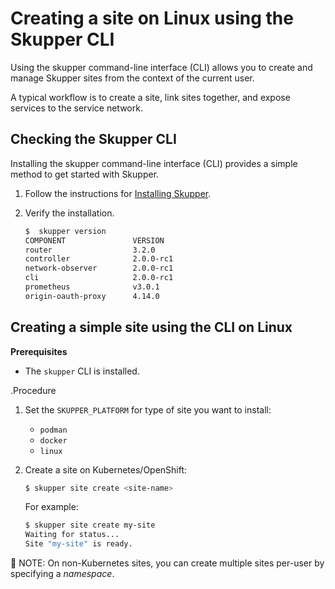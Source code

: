 # Creating a site on Linux using the Skupper CLI

Using the skupper command-line interface (CLI) allows you to create and manage Skupper sites from the context of the current user.

A typical workflow is to create a site, link sites together, and expose services to the service network.

## Checking the Skupper CLI

Installing the skupper command-line interface (CLI) provides a simple method to get started with Skupper.

1. Follow the instructions for [Installing Skupper](https://skupper.io/releases/index.html).

2. Verify the installation.
   ```bash
   $  skupper version
   COMPONENT               VERSION
   router                  3.2.0
   controller              2.0.0-rc1
   network-observer        2.0.0-rc1
   cli                     2.0.0-rc1
   prometheus              v3.0.1
   origin-oauth-proxy      4.14.0
   ```

## Creating a simple site using the CLI on Linux

**Prerequisites**

* The `skupper` CLI is installed.

.Procedure

1. Set the `SKUPPER_PLATFORM` for type of site you want to install:

   * `podman`
   * `docker`
   * `linux`

2. Create a site on Kubernetes/OpenShift:

   ```bash
   $ skupper site create <site-name>
   ```
   For example:
   ```bash
   $ skupper site create my-site
   Waiting for status...
   Site "my-site" is ready.
   ```

  📌 NOTE: On non-Kubernetes sites, you can create multiple sites per-user by specifying a *namespace*.

